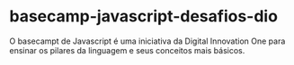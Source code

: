# basecamp-javascript-desafios-dio

O basecampt de Javascript é uma iniciativa da Digital Innovation One para ensinar os pilares da linguagem e seus conceitos mais básicos.


